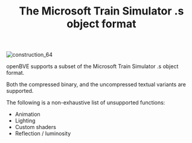 ﻿---
title: "The Microsoft Train Simulator **.s** object format"
linktitle: "Microsoft Train Simulator (.s)"
weight: 3
---

![construction_64](/images/construction_64.png)

openBVE supports a subset of the Microsoft Train Simulator .s object format. 

Both the compressed binary, and the uncompressed textual variants are supported. 

The following is a non-exhaustive list of unsupported functions:

- Animation
- Lighting
- Custom shaders
- Reflection / luminosity